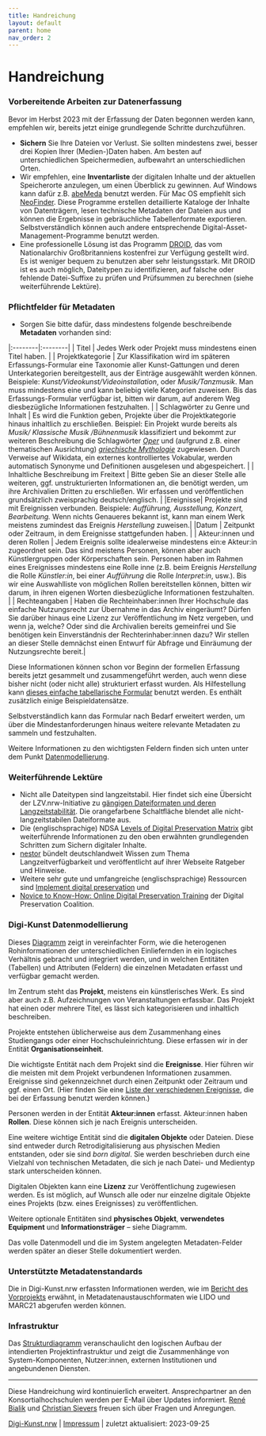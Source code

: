 ```yaml
---
title: Handreichung
layout: default
parent: home
nav_order: 2
---
```


# Handreichung

### Vorbereitende Arbeiten zur Datenerfassung
Bevor im Herbst 2023 mit der Erfassung der Daten begonnen werden kann, empfehlen wir, bereits jetzt einige grundlegende Schritte durchzuführen. 

- **Sichern** Sie Ihre Dateien vor Verlust. Sie sollten mindestens zwei, besser drei Kopien Ihrer (Medien-)Daten haben. Am besten auf unterschiedlichen Speichermedien, aufbewahrt an unterschiedlichen Orten.
- Wir empfehlen, eine **Inventarliste** der digitalen Inhalte und der aktuellen Speicherorte anzulegen, um einen Überblick zu gewinnen. Auf Windows kann dafür z.B. [abeMeda](https://www.abemeda.com/) benutzt werden. Für Mac OS empfiehlt sich [NeoFinder](https://cdfinder.de/). Diese Programme erstellen detaillierte Kataloge der Inhalte von Datenträgern, lesen technische Metadaten der Dateien aus und können die Ergebnisse in gebräuchliche Tabellenformate exportieren. Selbstverständlich können auch andere entsprechende Digital-Asset-Management-Programme benutzt werden. 
- Eine professionelle Lösung ist das Programm [DROID](https://www.nationalarchives.gov.uk/information-management/manage-information/policy-process/digital-continuity/file-profiling-tool-droid/), das vom Nationalarchiv Großbritanniens kostenfrei zur Verfügung gestellt wird. Es ist weniger bequem zu benutzen aber sehr leistungsstark. Mit DROID ist es auch möglich, Dateitypen zu identifizieren, auf falsche oder fehlende Datei-Suffixe zu prüfen und Prüfsummen zu berechnen (siehe weiterführende Lektüre).

### Pflichtfelder für Metadaten

- Sorgen Sie bitte dafür, dass mindestens folgende beschreibende **Metadaten** vorhanden sind: 


|:--------|:--------|
| Titel | Jedes Werk oder Projekt muss mindestens einen Titel haben. |
| Projektkategorie | Zur Klassifikation wird im späteren Erfassungs-Formular eine Taxonomie aller Kunst-Gattungen und deren Unterkategorien bereitgestellt, aus der Einträge ausgewählt werden können. Beispiele: *Kunst/Videokunst/Videoinstallation*, oder *Musik/Tanzmusik*. Man muss mindestens eine und kann beliebig viele Kategorien zuweisen. Bis das Erfassungs-Formular verfügbar ist, bitten wir darum, auf anderem Weg diesbezügliche Informationen festzuhalten. | 
| Schlagwörter zu Genre und Inhalt | Es wird die Funktion geben, Projekte über die Projektkategorie hinaus inhaltlich zu erschließen. Beispiel: Ein Projekt wurde bereits als *Musik/	Klassische Musik	/Bühnenmusik* klassifiziert und bekommt zur weiteren Beschreibung die Schlagwörter *[Oper](https://www.wikidata.org/wiki/Q1344)* und (aufgrund z.B. einer thematischen Ausrichtung) *[griechische Mythologie](https://www.wikidata.org/wiki/Q34726)* zugewiesen. Durch Verweise auf Wikidata, ein externes kontrolliertes Vokabular, werden automatisch Synonyme und Definitionen ausgelesen und abgespeichert. |
| Inhaltliche Beschreibung im Freitext           | Bitte geben Sie an dieser Stelle alle weiteren, ggf. unstrukturierten Informationen an, die benötigt werden, um ihre Archivalien Dritten zu erschließen. Wir erfassen und veröffentlichen grundsätzlich zweisprachig deutsch/englisch.   | 
|Ereignisse| Projekte sind mit Ereignissen verbunden. Beispiele: *Aufführung, Ausstellung, Konzert, Bearbeitung.* Wenn nichts Genaueres bekannt ist, kann man einem Werk meistens zumindest das Ereignis *Herstellung* zuweisen.|
|Datum | Zeitpunkt oder Zeitraum, in dem Ereignisse stattgefunden haben. |
| Akteur:innen und deren Rollen | Jedem Ereignis sollte idealerweise mindestens ein:e Akteur:in zugeordnet sein. Das sind meistens Personen, können aber auch Künstlergruppen oder Körperschaften sein. Personen haben im Rahmen eines Ereignisses mindestens eine Rolle inne (z.B. beim Ereignis *Herstellung* die Rolle *Künstler:in*, bei einer *Aufführung* die Rolle *Interpret:in*, usw.). Bis wir eine Auswahlliste von möglichen Rollen bereitstellen können, bitten wir darum, in ihren eigenen Worten diesbezügliche Informationen festzuhalten.  |
| Rechteangaben | Haben die Rechteinhaber:innen Ihrer Hochschule das einfache Nutzungsrecht zur Übernahme in das Archiv eingeräumt? Dürfen Sie darüber hinaus eine Lizenz zur Veröffentlichung im Netz vergeben, und wenn ja, welche? Oder sind die Archivalien bereits gemeinfrei und Sie benötigen kein Einverständnis der Rechterinhaber:innen dazu? Wir stellen an dieser Stelle demnächst einen Entwurf für Abfrage und Einräumung der Nutzungsrechte bereit.|

Diese Informationen können schon vor Beginn der formellen Erfassung bereits jetzt gesammelt und  zusammengeführt werden, auch wenn diese bisher nicht (oder nicht alle) strukturiert erfasst wurden. Als Hilfestellung kann [dieses einfache tabellarische Formular](./assets/2023-04-26-Datenaufbereitung-Digi-Kunst.xlsx) benutzt werden. Es enthält zusätzlich einige Beispieldatensätze.

Selbstverständlich kann das Formular nach Bedarf erweitert werden, um über die Mindestanforderungen hinaus weitere relevante Metadaten zu sammeln und festzuhalten.

Weitere Informationen zu den wichtigsten Feldern finden sich unten unter dem Punkt [Datenmodellierung](https://digi-kunst.github.io/Handreichung/#digi-kunst-datenmodellierung). 

### Weiterführende Lektüre

- Nicht alle Dateitypen sind langzeitstabil. Hier findet sich eine Übersicht der LZV.nrw-Initiative zu [gängigen Dateiformaten und deren Langzeitstabilität](https://www.lzv.nrw/dateiformate/). Die orangefarbene Schaltfläche blendet alle nicht-langzeitstabilen Dateiformate aus. 
- Die (englischsprachige) NDSA [Levels of Digital Preservation Matrix](https://osf.io/3na96) gibt weiterführende Informationen zu den oben erwähnten grundlegenden Schritten zum Sichern digitaler Inhalte.
- [nestor](https://www.langzeitarchivierung.de/Webs/nestor/DE/Publikationen/publikationen_node.html) bündelt deutschlandweit Wissen zum Thema Langzeitverfügbarkeit und veröffentlicht auf ihrer Webseite Ratgeber und Hinweise.
- Weitere sehr gute und umfangreiche (englischsprachige) Ressourcen sind [Implement digital preservation](https://www.dpconline.org/digipres/implement-digipres) und
- [Novice to Know-How: Online Digital Preservation Training](https://www.dpconline.org/digipres/prof-development/n2kh-online-training) der Digital Preservation Coalition.
	

### Digi-Kunst Datenmodellierung 

Dieses [Diagramm](./assets/2023-09-25_Datenmodellierung.pdf) zeigt in vereinfachter Form, wie die heterogenen Rohinformationen der unterschiedlichen Einliefernden in ein logisches Verhältnis gebracht und integriert werden, und in welchen Entitäten (Tabellen) und Attributen (Feldern) die einzelnen Metadaten erfasst und verfügbar gemacht werden.

Im Zentrum steht das **Projekt**, meistens ein künstlerisches Werk. Es sind aber auch z.B. Aufzeichnungen von Veranstaltungen erfassbar. Das Projekt hat einen oder mehrere Titel, es lässt sich kategorisieren und inhaltlich beschreiben. 

Projekte entstehen üblicherweise aus dem Zusammenhang eines Studiengangs oder einer Hochschuleinrichtung. Diese erfassen wir in der Entität **Organisationseinheit**.

Die wichtigste Entität nach dem Projekt sind die **Ereignisse**. Hier führen wir die meisten mit dem Projekt verbundenen Informationen zusammen.  Ereignisse sind gekennzeichnet durch einen Zeitpunkt oder Zeitraum und ggf. einen Ort. (Hier finden Sie eine [Liste der verschiedenen Ereignisse](./assets/2023-09-25_Ereignistypen.xlsx), die bei der Erfassung benutzt werden können.)

Personen werden in der Entität **Akteur:innen** erfasst. Akteur:innen haben **Rollen**. Diese können sich je nach Ereignis unterscheiden. 

Eine weitere wichtige Entität sind die **digitalen Objekte** oder Dateien. Diese sind entweder durch Retrodigitalisierung aus physischen Medien entstanden, oder sie sind *born digital*. Sie werden beschrieben durch eine Vielzahl von technischen Metadaten, die sich je nach Datei- und Medientyp stark unterscheiden können. 

Digitalen Objekten kann eine **Lizenz** zur Veröffentlichung zugewiesen werden. Es ist möglich, auf Wunsch alle oder nur einzelne digitale Objekte eines Projekts (bzw. eines Ereignisses) zu veröffentlichen.

Weitere optionale Entitäten sind **physisches Objekt**, **verwendetes Equipment** und **Informationsträger** – siehe Diagramm.

Das volle Datenmodell und die im System angelegten Metadaten-Felder werden später an dieser Stelle dokumentiert werden. 

### Unterstützte Metadatenstandards

Die in Digi-Kunst.nrw erfassten Informationen werden, wie im [Bericht des Vorprojekts](https://www.dh.nrw/kooperationen/Digi-Kunst.nrw%20%28Vorprojekt%29-63) erwähnt, in Metadatenaustauschformaten wie LIDO und MARC21 abgerufen werden können.

### Infrastruktur

Das [Strukturdiagramm](./assets/2023-08-04_Strukturdiagramm.pdf) veranschaulicht den logischen Aufbau der intendierten Projektinfrastruktur und zeigt die Zusammenhänge von System-Komponenten, Nutzer:innen, externen Institutionen und angebundenen Diensten.

---
Diese Handreichung wird kontinuierlich erweitert. Ansprechpartner an den Konsortialhochschulen werden per E-Mail über Updates informiert. [René Bialik](https://www.folkwang-uni.de/home/hochschule/personen/mitarbeiterinnen-a-z/vollanzeige/personen-detail/adm/rene-bialik/) und [Christian Sievers](https://www.khm.de/personen_hochschule/id.27806.christian-sievers/) freuen sich über Fragen und Anregungen. 

[Digi-Kunst.nrw](https://www.rsh-duesseldorf.de/musikhochschule/wir-ueber-uns/digi-kunstnrw/) | [Impressum](https://www.rsh-duesseldorf.de/service/datenschutz-impressum) | zuletzt aktualisiert: 2023-09-25